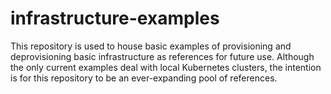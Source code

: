 # infrastructure-examples
This repository is used to house basic examples of provisioning and deprovisioning basic infrastructure as references for future use. Although the only current examples deal with local Kubernetes clusters, the intention is for this repository to be an ever-expanding pool of references.